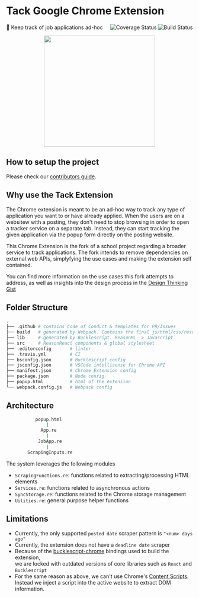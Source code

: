 # Tack Google Chrome Extension
:pushpin: Keep track of job applications ad-hoc 
<a href="https://travis-ci.org/CamiloGarciaLaRotta/tack">
  <img
    src="https://travis-ci.org/CamiloGarciaLaRotta/tack.svg?branch=master"
    alt='Build Status'
    align="right"
  />
</a>
<a href='https://coveralls.io/github/CamiloGarciaLaRotta/tack?branch=master'>
  <img
    src='https://coveralls.io/repos/github/CamiloGarciaLaRotta/tack/badge.svg?branch=master'
    alt='Coverage Status'
    align="right"
  />
</a>




<p align="center">
<img src="https://i.imgur.com/rQyb5oD.png" width="300">
</p>

## How to setup the project
Please check our [contributors guide](.github/CONTRIBUTING.md).

## Why use the Tack Extension
The Chrome extension is meant to be an ad-hoc way to track any type of application you want to or have already applied. When the users are on a websitew with a posting, they don't need to stop browsing in order to open a tracker service on a separate tab. Instead, they can start tracking the given application via the popup form directly on the posting website.

This Chrome Extension is the fork of a school project regarding a broader service to track applications.
The fork intends to remove dependencies on external web APIs, simplyfying the use cases and making the extension self contained.

You can find more information on the use cases this fork attempts to address, as well as insights into the design process in the [Design Thinking Gist](https://gist.github.com/CamiloGarciaLaRotta/d1e1a6d64e413e931233f8accf72057b)

## Folder Structure
```bash
.
├── .github # contains Code of Conduct & templates for PR/Issues
├── build   # generated by Webpack. Contains the final js/html/css/resources
├── lib     # generated by Bucklescript. ReasonML -> Javascript
├── src     # ReasonReact components & global stylesheet
├── .editorconfig       # linter
├── .travis.yml         # CI
├── bsconfig.json       # Bucklescript config
├── jsconfig.json       # VSCode intellisense for Chrome API
├── manifest.json       # Chrome Extension config
├── package.json        # Node config
├── popup.html          # html of the extension
└── webpack.config.js   # Webpack config
```

## Architecture
```bash
           popup.html
               |
             App.re
               |
            JobApp.re
               |
        ScrapingInputs.re
```

The system leverages the following modules
- `ScrapingFunctions.re`: functions related to extracting/processing HTML elements
- `Services.re`: functions related to asynchronous actions
- `SyncStorage.re`: functions related to the Chrome storage management
- `Uilities.re`: general purpose helper functions

## Limitations
* Currently, the only supported `posted date` scraper pattern is `"<num> days ago"`
* Currently, the extension does not have a `deadline date` scraper
* Because of the [bucklescript-chrome](https://github.com/jchavarri/bucklescript-chrome.git#start-extensions) bindings used to build the extension,  
we are locked with outdated versions of core libraries such as `React` and `Bucklescript`
* For the same reason as above, we can't use Chrome's [Content Scripts](https://developer.chrome.com/extensions/content_scripts).  
    Instead we inject a script into the active website to extract DOM information.
